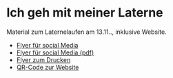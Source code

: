 # Ich geh mit meiner Laterne

Material zum Laternelaufen am 13.11.., inklusive Website.


- [Flyer für social Media](https://raw.githubusercontent.com/kopp/ich-geh-mit-meiner-laterne/refs/heads/main/flyer-digital.png)
- [Flyer für social Media (pdf)](https://raw.githubusercontent.com/kopp/ich-geh-mit-meiner-laterne/refs/heads/main/flyer-digital.pdf)
- [Flyer zum Drucken](https://raw.githubusercontent.com/kopp/ich-geh-mit-meiner-laterne/refs/heads/main/flyer-druck.pdf)
- [QR-Code zur Website](https://raw.githubusercontent.com/kopp/ich-geh-mit-meiner-laterne/refs/heads/main/website_qr.png)
